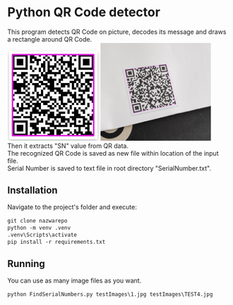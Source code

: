 # Python QR Code detector
This program detects QR Code on picture, decodes its message and draws a rectangle around QR Code.   
![DetectedQR](testImages/1detectedQR.jpg)<img src="testImages/TEST4detectedQR.jpg" width="250px">  
Then it extracts "SN" value from QR data.  
The recognized QR Code is saved as new file within location of the input file.  
Serial Number is saved to text file in root directory "SerialNumber.txt".
## Installation
Navigate to the project's folder and execute:
```
git clone nazwarepo
python -m venv .venv
.venv\Scripts\activate
pip install -r requirements.txt
```
## Running
You can use as many image files as you want.
```
python FindSerialNumbers.py testImages\1.jpg testImages\TEST4.jpg
```
